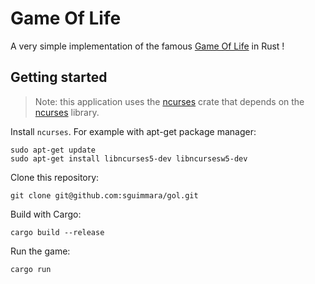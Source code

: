 # Game Of Life

A very simple implementation of the famous [Game Of Life](https://en.wikipedia.org/wiki/Conway%27s_Game_of_Life) in Rust !

## Getting started

> Note: this application uses the [ncurses](https://crates.io/crates/ncurses) crate that depends on the [ncurses](https://linux.die.net/man/3/ncurses) library.

Install `ncurses`. For example with apt-get package manager:

```shell
sudo apt-get update 
sudo apt-get install libncurses5-dev libncursesw5-dev
```

Clone this repository:

```shell
git clone git@github.com:sguimmara/gol.git
```

Build with Cargo:

```
cargo build --release
```

Run the game:

```
cargo run
```